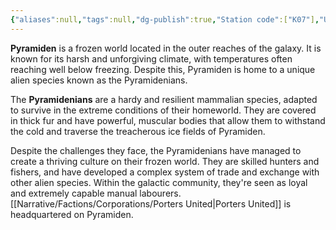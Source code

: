 ```yaml
---
{"aliases":null,"tags":null,"dg-publish":true,"Station code":["K07"],"Universal Name":"","permalink":"/narrative/locations/worlds/pyramiden/","dgPassFrontmatter":true}
---
```


**Pyramiden** is a frozen world located in the outer reaches of the galaxy. It is known for its harsh and unforgiving climate, with temperatures often reaching well below freezing. Despite this, Pyramiden is home to a unique alien species known as the Pyramidenians.

The **Pyramidenians** are a hardy and resilient mammalian species, adapted to survive in the extreme conditions of their homeworld. They are covered in thick fur and have powerful, muscular bodies that allow them to withstand the cold and traverse the treacherous ice fields of Pyramiden.

Despite the challenges they face, the Pyramidenians have managed to create a thriving culture on their frozen world. They are skilled hunters and fishers, and have developed a complex system of trade and exchange with other alien species. Within the galactic community, they're seen as loyal and extremely capable manual labourers. [[Narrative/Factions/Corporations/Porters United\|Porters United]] is headquartered on Pyramiden.